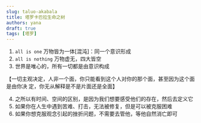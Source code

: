 ```yaml
---
slug: taluo-akabala
title: 塔罗卡巴拉生命之树
authors: yana
draft: true
tags: [塔罗]
---
```


1. `all is one` 万物皆为一体[混沌]：同一个意识形成
2. `all is nothing` 万物虚无，四大皆空
3. 世界是唯心的，所有一切都是由意识构成

【一切主观决定，人非一个面，你只能看到这个人对你的那个面，甚至因为这个面是由你决 定，你无从解释是不是片面还是全面】

4. 之所以有时间、空间的区别，是因为我们想要感受他们的存在，然后去定义它
5. 如果你在人生中遇到苦难、打击，无法被修复，但是可以被克服困难
6. 如果你想克服观念引起的挫折问题，不需要去管他，等他自然消亡即可

